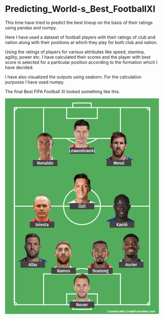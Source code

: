 # Predicting_World-s_Best_FootballXI
This time  have tried to predict the best lineup on the basis of their ratings using pandas and numpy.

Here I have used a dataset of football players with their ratings of club and nation along with their positions at which they play for both 
club and nation.

Using the ratings of players for various attributes like speed, stamina, agility, power etc. I have calculated their scores and the player
with best score is selected for a particular position according to the formation which I have decided.

I have also visualized the outputs using seaborn. For the calculation purposes I have used numpy.

The final Best FIFA Football XI looked something like this.

![Image of Best_FIFA_Football_XI](https://github.com/Palash09/Predicting_World-s_Best_FIFA_Football_XI/blob/master/World_BEST_XI.png)
